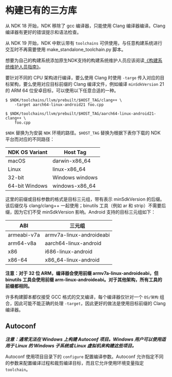 # 构建已有的三方库

从 NDK 18 开始，NDK 移除了 gcc 编译器，只能使用 Clang 编译器编译。Clang 编译器有更好的错误提示和语法检查。

从 NDK 19 开始，NDK 中默认带有 `toolchains` 可供使用，与任意构建系统进行交互时不再需要使用 make_standalone_toolchain.py 脚本。

想要为自己的构建系统添加原生NDK支持的构建系统维护人员应该阅读[《构建系统维护人员指南》](https://android.googlesource.com/platform/ndk/+/master/docs/BuildSystemMaintainers.md)。


要针对不同的 CPU 架构进行编译，要么使用 Clang 时使用 `-targe` 传入对应的目标架构，要么使用对应目标前缀的 Clang 编译文件，例如编译 `minSdkVersion` 21 的 ARM 64 位安卓目标，可以使用以下任意合适的一种。

```shell
$ $NDK/toolchains/llvm/prebuilt/$HOST_TAG/clang++ \
    -target aarch64-linux-android21 foo.cpp
```

```
$ $NDK/toolchains/llvm/prebuilt/$HOST_TAG/aarch64-linux-android21-clang++ \
    foo.cpp
```

`$NDK` 替换为为安装 `NDK` 环境的路径。`$HOST_TAG` 替换为根据下表你下载的 NDK 平台而对应的不同路径：

| NDK OS Variant | Host Tag |
| ---- | ---- |
| macOS	| darwin-x86_64 |
| Linux	| linux-x86_64 |
| 32-bit | Windows	windows |
| 64-bit Windows | windows-x86_64 |

这里的前缀或目标参数的格式是目标三元组，带有表示 minSdkVersion 的后缀。该后缀仅与 clang/clang++ 一起使用；binutils 工具（例如 ar 和 strip）不需要后缀，因为它们不受 minSdkVersion 影响。Android 支持的目标三元组如下：

| ABI | 三元组 |
| ---- | ---- |
| armeabi-v7a | armv7a-linux-androideabi |
| arm64-v8a | aarch64-linux-android |
| x86 | i686-linux-android |
| x86-64 | x86_64-linux-android |

**注意：对于 32 位 ARM，编译器会使用前缀 armv7a-linux-androideabi，但 binutils 工具会使用前缀 arm-linux-androideabi。对于其他架构，所有工具的前缀都相同。**

许多构建脚本都仅接受 GCC 格式的交叉编译，每个编译器仅针对一个 `OS/架构` 组合，因此可能不能正确的处理 `-target`，因此更好的做法是使用目标前缀的 Clang 编译器。


## Autoconf

***注意：通常无法在 Windows 上构建 Autoconf 项目。Windows 用户可以使用适用于 Linux 的 Windows 子系统或 Linux 虚拟机来构建这些项目。***

Autoconf 使用项目目录下的 `configure` 配置编译参数。Autoconf 允许指定不同的参数来配置编译过程和裁剪编译目标，而且它允许使用环境变量指定 `toolchain`。

